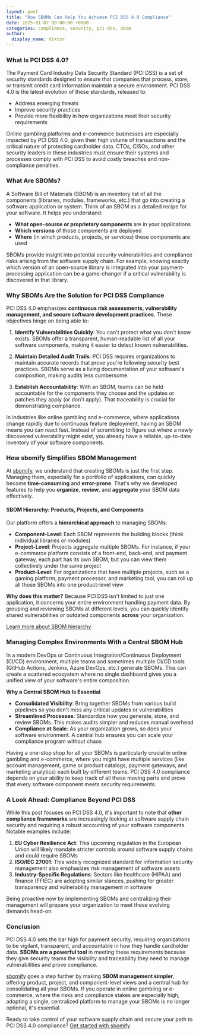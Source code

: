 ```yaml
---
layout: post
title: "How SBOMs Can Help You Achieve PCI DSS 4.0 Compliance"
date: 2025-01-07 09:00:00 +0000
categories: compliance, security, pci-dss, sbom
author:
  display_name: Viktor
---
```


### What Is PCI DSS 4.0?
The Payment Card Industry Data Security Standard (PCI DSS) is a set of security standards designed to ensure that companies that process, store, or transmit credit card information maintain a secure environment. PCI DSS 4.0 is the latest evolution of these standards, released to:

- Address emerging threats
- Improve security practices
- Provide more flexibility in how organizations meet their security requirements

Online gambling platforms and e-commerce businesses are especially impacted by PCI DSS 4.0, given their high volume of transactions and the critical nature of protecting cardholder data. CTOs, CISOs, and other security leaders in these industries must ensure their systems and processes comply with PCI DSS to avoid costly breaches and non-compliance penalties.

### What Are SBOMs?
A Software Bill of Materials (SBOM) is an inventory list of all the components (libraries, modules, frameworks, etc.) that go into creating a software application or system. Think of an SBOM as a detailed recipe for your software. It helps you understand:

- **What open-source or proprietary components** are in your applications
- **Which versions** of those components are deployed
- **Where** (in which products, projects, or services) these components are used

SBOMs provide insight into potential security vulnerabilities and compliance risks arising from the software supply chain. For example, knowing exactly which version of an open-source library is integrated into your payment-processing application can be a game-changer if a critical vulnerability is discovered in that library.

### Why SBOMs Are the Solution for PCI DSS Compliance
PCI DSS 4.0 emphasizes **continuous risk assessments, vulnerability management, and secure software development practices**. These objectives hinge on being able to:

1. **Identify Vulnerabilities Quickly**: You can't protect what you don't know exists. SBOMs offer a transparent, human-readable list of all your software components, making it easier to detect known vulnerabilities.

2. **Maintain Detailed Audit Trails**: PCI DSS requires organizations to maintain accurate records that prove you're following security best practices. SBOMs serve as a living documentation of your software's composition, making audits less cumbersome.

3. **Establish Accountability**: With an SBOM, teams can be held accountable for the components they choose and the updates or patches they apply (or don't apply). That traceability is crucial for demonstrating compliance.

In industries like online gambling and e-commerce, where applications change rapidly due to continuous feature deployment, having an SBOM means you can react fast. Instead of scrambling to figure out where a newly discovered vulnerability might exist, you already have a reliable, up-to-date inventory of your software components.

### How sbomify Simplifies SBOM Management
At [sbomify](https://sbomify.com), we understand that creating SBOMs is just the first step. Managing them, especially for a portfolio of applications, can quickly become **time-consuming** and **error-prone**. That's why we developed features to help you **organize**, **review**, and **aggregate** your SBOM data effectively.

#### SBOM Hierarchy: Products, Projects, and Components
Our platform offers a **hierarchical approach** to managing SBOMs:
- **Component-Level**: Each SBOM represents the building blocks (think individual libraries or modules)
- **Project-Level**: Projects aggregate multiple SBOMs. For instance, if your e-commerce platform consists of a front-end, back-end, and payment gateway, each part has its own SBOM, but you can view them collectively under the same project
- **Product-Level**: For organizations that have multiple projects, such as a gaming platform, payment processor, and marketing tool, you can roll up all those SBOMs into one product-level view

**Why does this matter?** Because PCI DSS isn't limited to just one application, it concerns your entire environment handling payment data. By grouping and reviewing SBOMs at different levels, you can quickly identify shared vulnerabilities or outdated components **across** your organization.

[Learn more about SBOM hierarchy](https://sbomify.com/features/sbom-hierarchy/)

### Managing Complex Environments With a Central SBOM Hub
In a modern DevOps or Continuous Integration/Continuous Deployment (CI/CD) environment, multiple teams and sometimes multiple CI/CD tools (GitHub Actions, Jenkins, Azure DevOps, etc.) generate SBOMs. This can create a scattered ecosystem where no single dashboard gives you a unified view of your software's entire composition.

**Why a Central SBOM Hub Is Essential**
- **Consolidated Visibility**: Bring together SBOMs from various build pipelines so you don't miss any critical updates or vulnerabilities
- **Streamlined Processes**: Standardize how you generate, store, and review SBOMs. This makes audits simpler and reduces manual overhead
- **Compliance at Scale**: As your organization grows, so does your software environment. A central hub ensures you can scale your compliance program without chaos

Having a one-stop shop for all your SBOMs is particularly crucial in online gambling and e-commerce, where you might have multiple services (like account management, game or product catalogs, payment gateways, and marketing analytics) each built by different teams. PCI DSS 4.0 compliance depends on your ability to keep track of all these moving parts and prove that every software component meets security requirements.

### A Look Ahead: Compliance Beyond PCI DSS
While this post focuses on PCI DSS 4.0, it's important to note that **other compliance frameworks** are increasingly looking at software supply chain security and requiring a robust accounting of your software components. Notable examples include:

1. **EU Cyber Resilience Act**: This upcoming regulation in the European Union will likely mandate stricter controls around software supply chains and could require SBOMs
2. **ISO/IEC 27001**: This widely recognized standard for information security management also emphasizes risk management of software assets
3. **Industry-Specific Regulations**: Sectors like healthcare (HIPAA) and finance (FFIEC) are adopting similar stances, pushing for greater transparency and vulnerability management in software

Being proactive now by implementing SBOMs and centralizing their management will prepare your organization to meet these evolving demands head-on.

### Conclusion
PCI DSS 4.0 sets the bar high for payment security, requiring organizations to be vigilant, transparent, and accountable in how they handle cardholder data. **SBOMs are a powerful tool** in meeting these requirements because they give security teams the visibility and traceability they need to manage vulnerabilities and prove compliance.

[sbomify](https://sbomify.com) goes a step further by making **SBOM management simpler**, offering product, project, and component-level views and a central hub for consolidating all your SBOMs. If you operate in online gambling or e-commerce, where the risks and compliance stakes are especially high, adopting a single, centralized platform to manage your SBOMs is no longer optional, it's essential.

Ready to take control of your software supply chain and secure your path to PCI DSS 4.0 compliance?
[Get started with sbomify](https://sbomify.com/)
